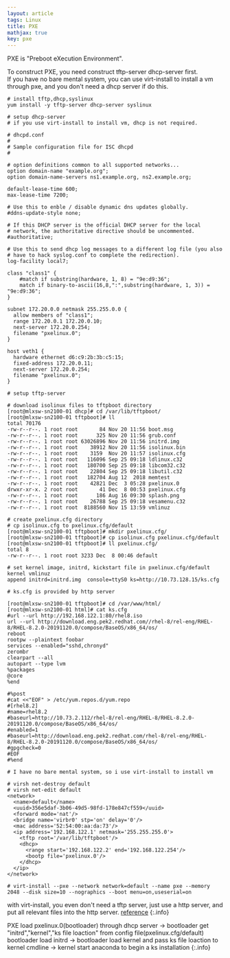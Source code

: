 ```yaml
---
layout: article
tags: Linux
title: PXE
mathjax: true
key: pxe
---
```


PXE is "Preboot eXecution Environment".  

To construct PXE, you need construct tftp-server dhcp-server first.  
If you have no bare mental system, you can use virt-install to install a vm through pxe, and you don't need a dhcp server if do this.    

```
# install tftp,dhcp,syslinux
yum install -y tftp-server dhcp-server syslinux
```

```
# setup dhcp-server
# if you use virt-install to install vm, dhcp is not required.

# dhcpd.conf
#
# Sample configuration file for ISC dhcpd
#

# option definitions common to all supported networks...
option domain-name "example.org";
option domain-name-servers ns1.example.org, ns2.example.org;

default-lease-time 600;
max-lease-time 7200;

# Use this to enble / disable dynamic dns updates globally.
#ddns-update-style none;

# If this DHCP server is the official DHCP server for the local
# network, the authoritative directive should be uncommented.
#authoritative;

# Use this to send dhcp log messages to a different log file (you also
# have to hack syslog.conf to complete the redirection).
log-facility local7;

class "class1" {
    #match if substring(hardware, 1, 8) = "9e:d9:36";
    match if binary-to-ascii(16,8,":",substring(hardware, 1, 3)) = "9e:d9:36";
}

subnet 172.20.0.0 netmask 255.255.0.0 {
  allow members of "class1";
  range 172.20.0.1 172.20.0.10;
  next-server 172.20.0.254;
  filename "pxelinux.0";
}

host veth1 {
  hardware ethernet d6:c9:2b:3b:c5:15;
  fixed-address 172.20.0.11;
  next-server 172.20.0.254;
  filename "pxelinux.0";
}
```


```
# setup tftp-server

# download isolinux files to tftpboot directory
[root@mlxsw-sn2100-01 dhcp]# cd /var/lib/tftpboot/
[root@mlxsw-sn2100-01 tftpboot]# ll
total 70176
-rw-r--r--. 1 root root       84 Nov 20 11:56 boot.msg
-rw-r--r--. 1 root root      325 Nov 20 11:56 grub.conf
-rw-r--r--. 1 root root 63026896 Nov 20 11:56 initrd.img
-rw-r--r--. 1 root root    38912 Nov 20 11:56 isolinux.bin
-rw-r--r--. 1 root root    3159  Nov 20 11:57 isolinux.cfg
-rw-r--r--. 1 root root   116096 Sep 25 09:18 ldlinux.c32
-rw-r--r--. 1 root root   180700 Sep 25 09:18 libcom32.c32
-rw-r--r--. 1 root root    22804 Sep 25 09:18 libutil.c32
-rw-r--r--. 1 root root   182704 Aug 12  2018 memtest
-rw-r--r--. 1 root root    42821 Dec  3 05:28 pxelinux.0
drwxr-xr-x. 2 root root       41 Dec  8 00:53 pxelinux.cfg
-rw-r--r--. 1 root root      186 Aug 16 09:30 splash.png
-rw-r--r--. 1 root root    26788 Sep 25 09:18 vesamenu.c32
-rw-r--r--. 1 root root  8188560 Nov 15 13:59 vmlinuz

# create pxelinux.cfg directory
# cp isolinux.cfg to pxelinux.cfg/default
[root@mlxsw-sn2100-01 tftpboot]# mkdir pxelinux.cfg/
[root@mlxsw-sn2100-01 tftpboot]# cp isolinux.cfg pxelinux.cfg/default
[root@mlxsw-sn2100-01 tftpboot]# ll pxelinux.cfg/
total 8
-rw-r--r--. 1 root root 3233 Dec  8 00:46 default
```

```
# set kernel image, initrd, kickstart file in pxelinux.cfg/default
kernel vmlinuz
append initrd=initrd.img  console=ttyS0 ks=http://10.73.128.15/ks.cfg
```

```
# ks.cfg is provided by http server

[root@mlxsw-sn2100-01 tftpboot]# cd /var/www/html/
[root@mlxsw-sn2100-01 html]# cat ks.cfg 
#url --url http://192.168.122.1:80/rhel8.iso
url --url http://download.eng.pek2.redhat.com//rhel-8/rel-eng/RHEL-8/RHEL-8.2.0-20191120.0/compose/BaseOS/x86_64/os/
reboot
rootpw --plaintext foobar
services --enabled="sshd,chronyd"
zerombr
clearpart --all
autopart --type lvm
%packages
@core
%end

#%post
#cat <<"EOF" > /etc/yum.repos.d/yum.repo
#[rhel8.2]
#name=rhel8.2
#baseurl=http://10.73.2.112/rhel-8/rel-eng/RHEL-8/RHEL-8.2.0-20191120.0/compose/BaseOS/x86_64/os/
#enabled=1
#baseurl=http://download.eng.pek2.redhat.com/rhel-8/rel-eng/RHEL-8/RHEL-8.2.0-20191120.0/compose/BaseOS/x86_64/os/
#gpgcheck=0
#EOF
#%end
```

```
# I have no bare mental system, so i use virt-install to install vm

# virsh net-destroy default
# virsh net-edit default
<network>
  <name>default</name>
  <uuid>356e5daf-3b06-49d5-98fd-178e847cf559</uuid>
  <forward mode='nat'/>
  <bridge name='virbr0' stp='on' delay='0'/>
  <mac address='52:54:00:aa:da:73'/>
  <ip address='192.168.122.1' netmask='255.255.255.0'>
    <tftp root='/var/lib/tftpboot'/>
    <dhcp>
      <range start='192.168.122.2' end='192.168.122.254'/>
      <bootp file='pxelinux.0'/>
    </dhcp>
  </ip>
</network>

# virt-install --pxe --network network=default --name pxe --memory 2048 --disk size=10 --nographics --boot menu=on,useserial=on
```

with virt-install, you even don't need a tftp server, just use a http server, and put all relevant files into the http server.
[reference](https://dustymabe.com/2019/01/04/easy-pxe-boot-testing-with-only-http-using-ipxe-and-libvirt/)
{:.info}

PXE load pxelinux.0(bootloader) through dhcp server -> 
bootloader get "initrd","kernel","ks file loaction" from config file(pxelinux.cfg/default)
bootloader load initrd ->
bootloader load kernel and pass ks file loaction to kernel cmdline ->
kernel start anaconda to begin a ks installation
{:.info}
